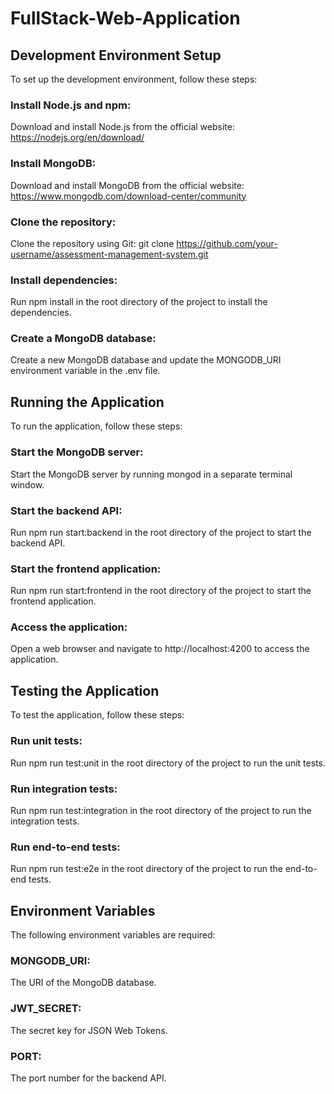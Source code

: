 # FullStack-Web-Application

## Development Environment Setup

To set up the development environment, follow these steps:

### Install Node.js and npm: 
Download and install Node.js from the official website: https://nodejs.org/en/download/


### Install MongoDB:
Download and install MongoDB from the official website: https://www.mongodb.com/download-center/community


### Clone the repository:
Clone the repository using Git: git clone https://github.com/your-username/assessment-management-system.git


### Install dependencies:
Run npm install in the root directory of the project to install the dependencies.


### Create a MongoDB database:
Create a new MongoDB database and update the MONGODB_URI environment variable in the .env file.

## Running the Application

To run the application, follow these steps:

### Start the MongoDB server:
Start the MongoDB server by running mongod in a separate terminal window.

### Start the backend API:
Run npm run start:backend in the root directory of the project to start the backend API.

### Start the frontend application:
Run npm run start:frontend in the root directory of the project to start the frontend application.

### Access the application:
Open a web browser and navigate to http://localhost:4200 to access the application.

## Testing the Application

To test the application, follow these steps:

### Run unit tests:
Run npm run test:unit in the root directory of the project to run the unit tests.

### Run integration tests:
Run npm run test:integration in the root directory of the project to run the integration tests.

### Run end-to-end tests:
Run npm run test:e2e in the root directory of the project to run the end-to-end tests.

## Environment Variables

The following environment variables are required:

### MONGODB_URI:
The URI of the MongoDB database.

### JWT_SECRET:
The secret key for JSON Web Tokens.

### PORT:
The port number for the backend API.
